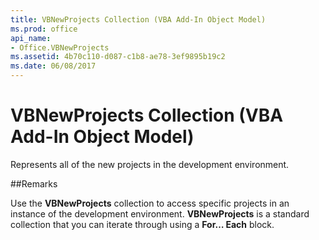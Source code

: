 ```yaml
---
title: VBNewProjects Collection (VBA Add-In Object Model)
ms.prod: office
api_name:
- Office.VBNewProjects
ms.assetid: 4b70c110-d087-c1b8-ae78-3ef9895b19c2
ms.date: 06/08/2017
---
```



# VBNewProjects Collection (VBA Add-In Object Model)

Represents all of the new projects in the development environment.

##Remarks

Use the  **VBNewProjects** collection to access specific projects in an instance of the development environment. **VBNewProjects** is a standard collection that you can iterate through using a **For… Each** block.


